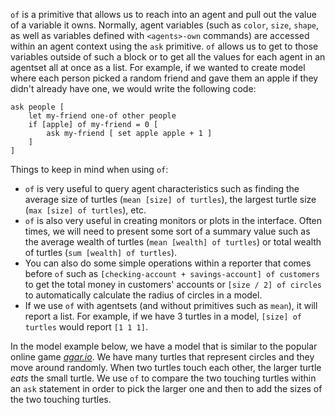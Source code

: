 `of` is a primitive that allows us to reach into an agent and pull out the value of a variable it owns. Normally, agent variables (such as `color`, `size`, `shape`, as well as variables defined with `<agents>-own` commands) are accessed within an agent context using the `ask` primitive. `of` allows us to get to those variables outside of such a block or to get all the values for each agent in an agentset all at once as a list. For example, if we wanted to create model where each person picked a random friend and gave them an apple if they didn't already have one, we would write the following code: 



```
ask people [
	let my-friend one-of other people
	if [apple] of my-friend = 0 [
		ask my-friend [ set apple apple + 1 ]
	]
]
```



Things to keep in mind when using `of`:

* `of` is very useful to query agent characteristics such as finding the average size of turtles (`mean [size] of turtles`), the largest turtle size (`max [size] of turtles`), etc.
* `of` is also very useful in creating monitors or plots in the interface. Often times, we will need to present some sort of a summary value such as the average wealth of turtles (`mean [wealth] of turtles`) or total wealth of turtles (`sum [wealth] of turtles`).
* You can also do some simple operations within a reporter that comes before `of` such as `[checking-account + savings-account] of customers` to get the total money in customers' accounts or `[size / 2] of circles` to automatically calculate the radius of circles in a model.
* If we use `of` with agentsets (and without primitives such as `mean`), it will report a list. For example, if we have 3 turtles in a model, `[size] of turtles` would report `[1 1 1]`.



In the model example below, we have a model that is similar to the popular online game [*agar.io*](https://en.wikipedia.org/wiki/Agar.io). We have many turtles that represent circles and they move around randomly. When two turtles touch each other, the larger turtle *eats* the small turtle. We use `of` to compare the two touching turtles within an `ask` statement in order to pick the larger one and then to add the sizes of the two touching turtles.